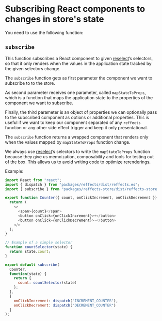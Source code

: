 # Subscribing React components to changes in store's state

You need to use the following function:

## `subscribe`
This function subscribes a React component to given [reselect](https://github.com/reduxjs/reselect)’s selectors, so that it only renders when the values in the application state tracked by the given selectors change.

The `subscribe` function gets as first parameter the component we want to subscribe to to the store.

As second parameter receives one parameter, called `mapStateToProps`, which is a function that maps the application state to the properties of the component we want to subscribe.

Finally, the third parameter is an object of properties we can optionally pass to the subscribed component as options or additional properties. This is useful if we want to keep our component separated of any `reffects` function or any other side effect trigger and keep it only presentational.

The `subscribe` function returns a wrapped component that renders only when the values mapped by `mapStateToProps` function change.

We always use [reselect](https://github.com/reduxjs/reselect)’s selectors to write the `mapStateToProps` function because they give us memoization, composability and tools for testing out of the box. This allows us to avoid writing code to optimize rerenderings.

Example:

```js
import React from "react";
import { dispatch } from "packages/reffects/dist/reffects.es";
import { subscribe } from "packages/reffects-store/dist/reffects-store.es";

export function Counter({ count, onClickIncrement, onClickDecrement }) {
  return (
    <>
      <span>{count}</span>
      <button onClick={onClickIncrement}>+</button>
      <button onClick={onClickDecrement}>-</button>
    </>
  );
}

// Example of a simple selector
function countSelector(state) {
  return state.count;
}

export default subscribe(
  Counter,
  function(state) {
    return {
      count: countSelector(state)
    };
  },
  {
    onClickIncrement: dispatch("INCREMENT_COUNTER"),
    onClickDecrement: dispatch("DECREMENT_COUNTER")
  }
);
```
